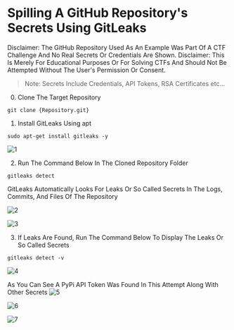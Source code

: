 # Spilling A GitHub Repository's Secrets Using GitLeaks
Disclaimer: The GitHub Repository Used As An Example Was Part Of A CTF Challenge And No Real Secrets Or Credentials Are Shown.
Disclaimer: This Is Merely For Educational Purposes Or For Solving CTFs And Should Not Be Attempted Without The User's Permission Or Consent.

>Note: Secrets Include Credentials, API Tokens, RSA Certificates etc...

0. Clone The Target Repository

```
git clone {Repository.git}
```

1. Install GitLeaks Using apt

```
sudo apt-get install gitleaks -y
```

![1](https://github.com/theaqueen21/CI-CD-Pipeline-Poisoning/assets/94680549/573ded0c-00b5-4055-9114-4a9d20dc9449)

2. Run The Command Below In The Cloned Repository Folder

```
gitleaks detect
``` 
GitLeaks Automatically Looks For Leaks Or So Called Secrets In The Logs, Commits, And Files Of The Repository

![2](https://github.com/theaqueen21/CI-CD-Pipeline-Poisoning/assets/94680549/91a4672c-6e45-4edb-8fdf-603e87270594)

![3](https://github.com/theaqueen21/CI-CD-Pipeline-Poisoning/assets/94680549/e4251de6-d398-46e8-9935-b967440c1770)

3. If Leaks Are Found, Run The Command Below To Display The Leaks Or So Called Secrets

```
gitleaks detect -v
```

![4](https://github.com/theaqueen21/CI-CD-Pipeline-Poisoning/assets/94680549/54aa5647-5f21-4316-b209-d41dc997c4ab)

As You Can See A PyPi API Token Was Found In This Attempt Along With Other Secrets
![5](https://github.com/theaqueen21/CI-CD-Pipeline-Poisoning/assets/94680549/553c2279-d0e7-45f0-8787-b32858815e89)

![6](https://github.com/theaqueen21/CI-CD-Pipeline-Poisoning/assets/94680549/caa15ffc-d033-4291-ac6a-75e7fff0c60a)

![7](https://github.com/theaqueen21/CI-CD-Pipeline-Poisoning/assets/94680549/eab75430-a87a-4f9a-a7e1-238d335b0b90)

